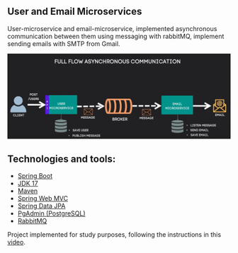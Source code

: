 ## User and Email Microservices

User-microservice and email-microservice, implemented asynchronous communication between them using messaging 
with rabbitMQ, implement sending emails with SMTP from Gmail.

![Screenshot_8.png](/flow-overview.png)

## Technologies and tools:

- [Spring Boot](https://spring.io/projects/spring-boot)
- [JDK 17](https://www.oracle.com/java/technologies/javase/jdk17-readme-downloads.html)
- [Maven](https://docs.spring.io/spring-boot/docs/current/maven-plugin/reference/htmlsingle/)
- [Spring Web MVC](https://docs.spring.io/spring-framework/reference/web/webmvc.html)
- [Spring Data JPA](https://spring.io/projects/spring-data-jpa)
- [PgAdmin (PostgreSQL)](https://www.postgresql.org/)
- [RabbitMQ](https://www.rabbitmq.com/)

Project implemented for study purposes, following the instructions in this [video](https://www.youtube.com/watch?v=ZnECi2gatMs).